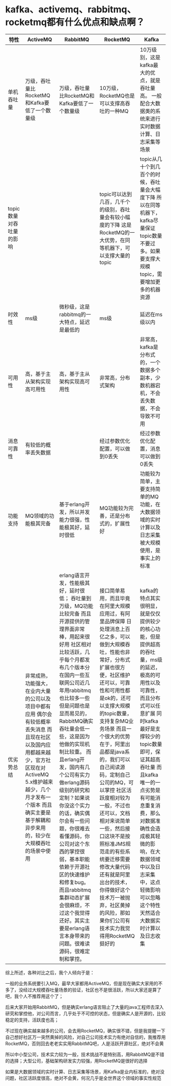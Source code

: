 #   kafka、activemq、rabbitmq、rocketmq都有什么优点和缺点啊？

| 特性                    | ActiveMQ                                                     | RabbitMQ                                                     | RocketMQ                                                     | Kafka                                                        |
| ----------------------- | ------------------------------------------------------------ | ------------------------------------------------------------ | ------------------------------------------------------------ | ------------------------------------------------------------ |
| 单机吞吐量              | 万级，吞吐量比RocketMQ和Kafka要低了一个数量级                | 万级，吞吐量比RocketMQ和Kafka要低了一个数量级                | 10万级，RocketMQ也是可以支撑高吞吐的一种MQ                   | 10万级别，这是kafka最大的优点，就是吞吐量高。 一般配合大数据类的系统来进行实时数据计算、日志采集等场景 |
| topic数量对吞吐量的影响 |                                                              |                                                              | topic可以达到几百，几千个的级别，吞吐量会有较小幅度的下降 这是RocketMQ的一大优势，在同等机器下，可以支撑大量的topic | topic从几十个到几百个的时候，吞吐量会大幅度下降 所以在同等机器下，kafka尽量保证topic数量不要过多。如果要支撑大规模topic，需要增加更多的机器资源 |
| 时效性                  | ms级                                                         | 微秒级，这是rabbitmq的一大特点，延迟是最低的                 | ms级                                                         | 延迟在ms级以内                                               |
| 可用性                  | 高，基于主从架构实现高可用性                                 | 高，基于主从架构实现高可用性                                 | 非常高，分布式架构                                           | 非常高，kafka是分布式的，一个数据多个副本，少数机器宕机，不会丢失数据，不会导致不可用 |
| 消息可靠性              | 有较低的概率丢失数据                                         |                                                              | 经过参数优化配置，可以做到0丢失                              | 经过参数优化配置，消息可以做到0丢失                          |
| 功能支持                | MQ领域的功能极其完备                                         | 基于erlang开发，所以并发能力很强，性能极其好，延时很低       | MQ功能较为完善，还是分布式的，扩展性好                       | 功能较为简单，主要支持简单的MQ功能，在大数据领域的实时计算以及日志采集被大规模使用，是事实上的标准 |
| 优劣势总结              | 非常成熟，功能强大，在业内大量的公司以及项目中都有应用 偶尔会有较低概率丢失消息 而且现在社区以及国内应用都越来越少，官方社区现在对ActiveMQ 5.x维护越来越少，几个月才发布一个版本 而且确实主要是基于解耦和异步来用的，较少在大规模吞吐的场景中使用 | erlang语言开发，性能极其好，延时很低； 吞吐量到万级，MQ功能比较完备 而且开源提供的管理界面非常棒，用起来很好用 社区相对比较活跃，几乎每个月都发布几个版本分 在国内一些互联网公司近几年用rabbitmq也比较多一些 但是问题也是显而易见的，RabbitMQ确实吞吐量会低一些，这是因为他做的实现机制比较重。 而且erlang开发，国内有几个公司有实力做erlang源码级别的研究和定制？如果说你没这个实力的话，确实偶尔会有一些问题，你很难去看懂源码，你公司对这个东西的掌控很弱，基本职能依赖于开源社区的快速维护和修复bug。 而且rabbitmq集群动态扩展会很麻烦，不过这个我觉得还好。其实主要是erlang语言本身带来的问题。很难读源码，很难定制和掌控。 | 接口简单易用，而且毕竟在阿里大规模应用过，有阿里品牌保障 日处理消息上百亿之多，可以做到大规模吞吐，性能也非常好，分布式扩展也很方便，社区维护还可以，可靠性和可用性都是ok的，还可以支撑大规模的topic数量，支持复杂MQ业务场景 而且一个很大的优势在于，阿里出品都是java系的，我们可以自己阅读源码，定制自己公司的MQ，可以掌控 社区活跃度相对较为一般，不过也还可以，文档相对来说简单一些，然后接口这块不是按照标准JMS规范走的有些系统要迁移需要修改大量代码 还有就是阿里出台的技术，你得做好这个技术万一被抛弃，社区黄掉的风险，那如果你们公司有技术实力我觉得用RocketMQ挺好的 | kafka的特点其实很明显，就是仅仅提供较少的核心功能，但是提供超高的吞吐量，ms级的延迟，极高的可用性以及可靠性，而且分布式可以任意扩展 同时kafka最好是支撑较少的topic数量即可，保证其超高吞吐量 而且kafka唯一的一点劣势是有可能消息重复消费，那么对数据准确性会造成极其轻微的影响，在大数据领域中以及日志采集中，这点轻微影响可以忽略 这个特性天然适合大数据实时计算以及日志收集 |

综上所述，各种对比之后，我个人倾向于是：

 

一般的业务系统要引入MQ，最早大家都用ActiveMQ，但是现在确实大家用的不多了，没经过大规模吞吐量场景的验证，社区也不是很活跃，所以大家还是算了吧，我个人不推荐用这个了；

 

后来大家开始用RabbitMQ，但是确实erlang语言阻止了大量的java工程师去深入研究和掌控他，对公司而言，几乎处于不可控的状态，但是确实人是开源的，比较稳定的支持，活跃度也高；

 

不过现在确实越来越多的公司，会去用RocketMQ，确实很不错，但是我提醒一下自己想好社区万一突然黄掉的风险，对自己公司技术实力有绝对自信的，我推荐用RocketMQ，否则回去老老实实用RabbitMQ吧，人是活跃开源社区，绝对不会黄

 

所以中小型公司，技术实力较为一般，技术挑战不是特别高，用RabbitMQ是不错的选择；大型公司，基础架构研发实力较强，用RocketMQ是很好的选择

 

如果是大数据领域的实时计算、日志采集等场景，用Kafka是业内标准的，绝对没问题，社区活跃度很高，绝对不会黄，何况几乎是全世界这个领域的事实性规范